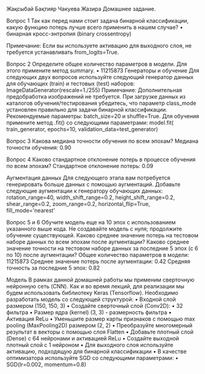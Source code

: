Жақсыбай Бақтияр 
Чакуева Жазира 
Домашнее задание. 

Вопрос 1
Так как перед нами стоит задача бинарной классификации, какую функцию потерь лучше всего применить в нашем случае?
•	бинарная кросс-энтропия (binary crossentropy)

Примечание: Если вы используете активацию для выходного слоя, не требуется устанавливать from_logits=True.


Вопрос 2
Определите общее количество параметров в модели. Для этого примените метод summary.
•	11215873
Генераторы и обучение
Для следующих двух вопросов используйте следующий генератор данных для обучающих (train) и тестовых (test) наборов:
ImageDataGenerator(rescale=1./255)
Примечание: Дополнительная предобработка изображений не требуется. При загрузке данных из каталогов обучения/тестирования убедитесь, что параметр class_mode установлен правильно для задачи бинарной классификации. Рекомендуемые параметры: batch_size=20 и shuffle=True.
Для обучения примените метод .fit() со следующими параметрами:
model.fit( train_generator, epochs=10, validation_data=test_generator)


Вопрос 3
Какова медиана точности обучения по всем эпохам?
Медиана точности обучения: 0.90

Вопрос 4
Каково стандартное отклонение потерь в процессе обучения по всем эпохам?
Стандартное отклонение потерь: 0.09


Аугментация данных
Для следующего этапа вам потребуется генерировать больше данных с помощью аугментаций.
Добавьте следующие аугментации к генератору обучающих данных:
rotation_range=40,
width_shift_range=0.2,
height_shift_range=0.2,
shear_range=0.2,
zoom_range=0.2,
horizontal_flip=True,
fill_mode='nearest'



Вопрос 5 и  6
Обучите модель еще на 10 эпох с использованием указанного выше кода. Не создавайте модель с нуля; продолжите обучение существующей.
Каково среднее значение потерь на тестовом наборе данных по всем эпохам после аугментации?
Каково среднее значение точности на тестовом наборе данных за последние 5 эпох (с 6 по 10) после аугментации?
Общее количество параметров в модели: 11215873
Среднее значение потерь после аугментации: 0.42
Средняя точность за последние 5 эпох: 0.82




Модель
В рамках данной домашней работы мы применим сверточную нейронную сеть (CNN). Как и во время лекций, для реализации мы будем использовать библиотеку Keras (Tensorflow).
Необходимо разработать модель со следующей структурой:
•	Входной слой размером (150, 150, 3)
•	Создайте сверточный слой (Conv2D):
•	32 фильтра
•	Размер ядра (kernel) (3, 3) - размерность фильтра
•	Активация ReLu
•	Уменьшите размер карты признаков с помощью max pooling (MaxPooling2D) размером (2, 2)
•	Преобразуйте многомерный результат в векторы с помощью слоя Flatten
•	Добавьте плотный слой (Dense) с 64 нейронами и активацией ReLu
•	Создайте выходной плотный слой с 1 нейроном
•	Для выходного слоя используйте активацию, подходящую для бинарной классификации
•	В качестве оптимизатора используйте SGD со следующими параметрами:
•	SGD(lr=0.002, momentum=0.8)
